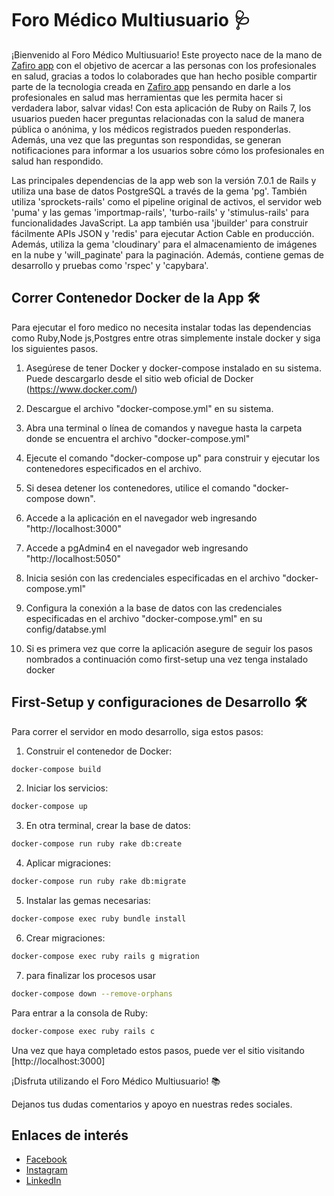 # Foro Médico Multiusuario 🩺

¡Bienvenido al Foro Médico Multiusuario! Este proyecto nace de la mano de [Zafiro app](https://zafiroapp.com) con el objetivo de acercar a las personas con los profesionales en salud, gracias a todos lo colaborades que han hecho posible compartir parte de la tecnologia creada en [Zafiro app](https://zafiroapp.com) pensando en darle a los profesionales en salud mas herramientas que les permita hacer si verdadera labor, salvar vidas! Con esta aplicación de Ruby on Rails 7, los usuarios pueden hacer preguntas relacionadas con la salud de manera pública o anónima, y los médicos registrados pueden responderlas. Además, una vez que las preguntas son respondidas, se generan notificaciones para informar a los usuarios sobre cómo los profesionales en salud han respondido.


Las principales dependencias de la app web son la versión 7.0.1 de Rails y utiliza una base de datos PostgreSQL a través de la gema 'pg'. También utiliza 'sprockets-rails' como el pipeline original de activos, el servidor web 'puma' y las gemas 'importmap-rails', 'turbo-rails' y 'stimulus-rails' para funcionalidades JavaScript. La app también usa 'jbuilder' para construir fácilmente APIs JSON y 'redis' para ejecutar Action Cable en producción. Además, utiliza la gema 'cloudinary' para el almacenamiento de imágenes en la nube y 'will_paginate' para la paginación. Además, contiene gemas de desarrollo y pruebas como 'rspec' y 'capybara'.

## Correr Contenedor Docker de la App 🛠️
   Para ejecutar el foro medico no necesita instalar todas las dependencias como Ruby,Node js,Postgres entre otras simplemente instale docker y siga los siguientes pasos.

   1. Asegúrese de tener Docker y docker-compose instalado en su sistema. Puede descargarlo desde el sitio web oficial de Docker (https://www.docker.com/)

   2. Descargue el archivo "docker-compose.yml" en su sistema.

   3. Abra una terminal o línea de comandos y navegue hasta la carpeta donde se encuentra el archivo "docker-compose.yml"

   4. Ejecute el comando "docker-compose up" para construir y ejecutar los contenedores especificados en el archivo.

   5. Si desea detener los contenedores, utilice el comando "docker-compose down".

   6. Accede a la aplicación en el navegador web ingresando "http://localhost:3000"

   7. Accede a pgAdmin4 en el navegador web ingresando "http://localhost:5050"

   8. Inicia sesión con las credenciales especificadas en el archivo "docker-compose.yml" 

   9. Configura la conexión a la base de datos con las credenciales especificadas en el archivo "docker-compose.yml" en su config/databse.yml

   10. Si es primera vez que corre la aplicación asegure de seguir los pasos nombrados a continuación como first-setup una vez tenga instalado docker

## First-Setup y configuraciones de Desarrollo 🛠️

Para correr el servidor en modo desarrollo, siga estos pasos:

1. Construir el contenedor de Docker:
```bash
docker-compose build
```
2. Iniciar los servicios:
```bash
docker-compose up
```
3. En otra terminal, crear la base de datos:
```bash
docker-compose run ruby rake db:create
```
4. Aplicar migraciones:
```bash
docker-compose run ruby rake db:migrate
```
5. Instalar las gemas necesarias:
```bash
docker-compose exec ruby bundle install
```
6. Crear migraciones:
```bash
docker-compose exec ruby rails g migration
```

7. para finalizar los procesos usar
```bash
docker-compose down --remove-orphans
```

Para entrar a la consola de Ruby:
```bash
docker-compose exec ruby rails c
```

Una vez que haya completado estos pasos, puede ver el sitio visitando [http://localhost:3000]



¡Disfruta utilizando el Foro Médico Multiusuario! 📚

Dejanos tus dudas comentarios y apoyo en nuestras redes sociales.


## Enlaces de interés

- [Facebook](https://www.facebook.com/Zafiroaplicacion/)
- [Instagram](https://www.instagram.com/zafiroapp/?hl=es)
- [LinkedIn](https://www.linkedin.com/company/zafiroapp?)